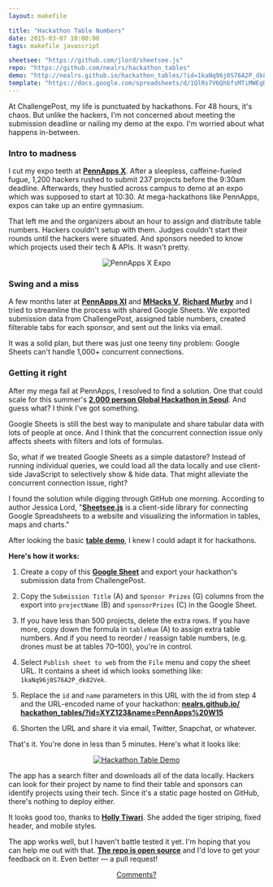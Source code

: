 ```yaml
---
layout: makefile

title: "Hackathon Table Numbers"
date: 2015-03-07 10:00:00
tags: makefile javascript

sheetsee: "https://github.com/jlord/sheetsee.js"
repo: "https://github.com/nealrs/hackathon_tables"
demo: "http://nealrs.github.io/hackathon_tables/?id=1kaNq96j0S76A2P_dk82VekiruiWEQXTu5hT0POPywe4&name=PennApps%20W15"
template: "https://docs.google.com/spreadsheets/d/1QlRs7V6QhbfsMTiMWEgD5lg8UpCt7Cq8od5FlRI8p8o/edit?usp=sharing"
---
```


At ChallengePost, my life is punctuated by hackathons. For 48 hours, it's chaos. But unlike the hackers, I'm not concerned about meeting the submission deadline or nailing my demo at the expo. I'm worried about what happens in-between.


### Intro to madness

I cut my expo teeth at <strong><a href="http://pennappsx.challengepost.com/" target="_blank" title="PennApps X">PennApps X</a></strong>. After a sleepless, caffeine-fueled fugue, 1,200 hackers rushed to submit 237 projects before the 9:30am deadline. Afterwards, they hustled across campus to demo at an expo which was supposed to start at 10:30. At mega-hackathons like PennApps, expos can take up an entire gymnasium.

That left me and the organizers about an hour to assign and distribute table numbers. Hackers couldn't setup with them. Judges couldn't start their rounds until the hackers were situated. And sponsors needed to know which projects used their tech & APIs. It wasn't pretty.

<center><img src="https://pbs.twimg.com/media/BxgE64eCQAA_dr2.jpg:large" class="demo" alt="PennApps X Expo"></center>

### Swing and a miss

A few months later at <strong><a href="http://pennapps2015w.challengepost.com" title="PennApps Winter 2015" target="_blank">PennApps XI</a></strong> and <strong><a href="http://mhacksv.challengepost.com" title="MHacks V" target="_blank">MHacks V</a></strong>, <strong><a href="http://challengepost.com/richardm3" title="Richard Murby on ChallengePost" target="_blank">Richard Murby</a></strong> and I tried to streamline the process with shared Google Sheets. We exported submission data from ChallengePost, assigned table numbers, created filterable tabs for each sponsor, and sent out the links via email.

It was a solid plan, but there was just one teeny tiny problem: Google Sheets can't handle 1,000+ concurrent connections.

### Getting it right

After my mega fail at PennApps, I resolved to find a solution. One that could scale for this summer's <strong><a href="http://seoul.globalhackathon.io/" title="Seoul Global Hackathon" target="_blank">2,000 person Global Hackathon in Seoul</a></strong>. And guess what? I think I've got something.

Google Sheets is still the best way to manipulate and share tabular data with lots of people at once. And I think that the concurrent connection issue only affects sheets with filters and lots of formulas.

So, what if we treated Google Sheets as a simple datastore? Instead of running individual queries, we could load all the data locally and use client-side JavaScript to selectively show &amp; hide data. That might alleviate the concurrent connection issue, right?

I found the solution while digging through GitHub one morning. According to author Jessica Lord, "<strong><a href="{{page.sheetsee}}" title="Sheetsee.js on GitHub" target="_blank">Sheetsee.js</a></strong> is a client-side library for connecting Google Spreadsheets to a website and visualizing the information in tables, maps and charts."

After looking the basic <strong><a href="http://jlord.us/sheetsee.js/demos/demo-table.html" target="_blank" title="Sheetsee.js Table Demo">table demo</a></strong>, I knew I could adapt it for hackathons.

**Here's how it works:**

1. Create a copy of this <strong><a href="{{page.template}}" target="_blank" title="Hackathon table template">Google Sheet</a></strong> and export your hackathon's submission data from ChallengePost.

2. Copy the `Submission Title` (A) and `Sponsor Prizes` (G) columns from the export into `projectName` (B) and `sponsorPrizes` (&#8203;C) in the Google Sheet.

3. If you have less than 500 projects, delete the extra rows. If you have more, copy down the formula in `tableNum` (A) to assign extra table numbers. And if you need to reorder / reassign table numbers, (e.g. drones must be at tables 70&ndash;100), you're in control.

4. Select `Publish sheet to web` from the `File` menu and copy the sheet URL. It contains a sheet id which looks something like: `1kaNq96j0S76A2P_dk82Vek`.

5. Replace the `id` and `name` parameters in this URL with the id from step 4 and the URL-encoded name of your hackathon: <strong><a href="http://nealrs.github.io/hackathon_tables/?id=1kaNq96j0S76A2P_dk82VekiruiWEQXTu5hT0POPywe4&name=PennApps%20W15" target="_blank" title="Hackathon Tables Demo for PennApps Winter 15">nealrs.github.io/&#8203;hackathon_tables/&#8203;?id=XYZ123&name=PennApps%20W15</a></strong>

6. Shorten the URL and share it via email, Twitter, Snapchat, or whatever.

That's it. You're done in less than 5 minutes. Here's what it looks like:

<center><a href="http://nealrs.github.io/hackathon_tables/?id=1kaNq96j0S76A2P_dk82VekiruiWEQXTu5hT0POPywe4&name=PennApps%20W15" target="_blank" title="Hackathon Tables Demo for PennApps Winter 15"><img src="http://challengepost-assets.s3.amazonaws.com/emails/hackathon-manager/tables.gif" alt="Hackathon Table Demo" class="demo"></a></center>

The app has a search filter and downloads all of the data locally. Hackers can look for their project by name to find their table and sponsors can identify  projects using their tech. Since it's a static page hosted on GitHub, there's nothing to deploy either.

It looks good too, thanks to <strong><a href="http://challengepost.com/holly12" target="_blank" title="Holly Tiwari on ChallengePost">Holly Tiwari</a></strong>. She added the tiger striping, fixed header, and mobile styles.

The app works well, but I haven't battle tested it yet. I'm hoping that you can help me out with that. <strong><a href="{{page.repo}}" target="_blank" title="Hackathon Tables repo on GitHub">The repo is open source</a></strong> and I'd love to get your feedback on it. Even better &mdash; a pull request!

<center><a href="{{ page.url }}#comments" class="btn btn-primary btn-comment" title="Comment on this post">Comments?</a></center>
